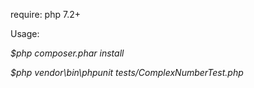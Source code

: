 require: php 7.2+

Usage: 

_$php composer.phar install_

_$php vendor\bin\phpunit tests/ComplexNumberTest.php_